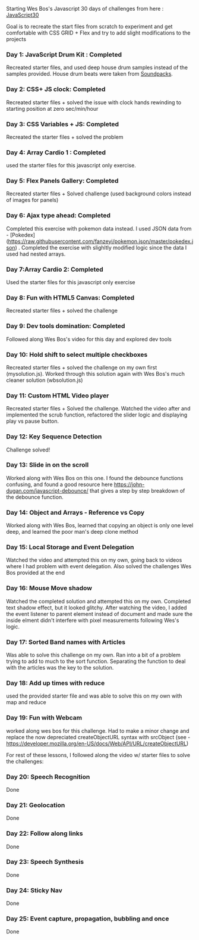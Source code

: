 Starting Wes Bos's Javascript 30 days of challenges from here : [JavaScript30](https://javascript30.com/)

Goal is to recreate the start files from scratch to experiment and get comfortable with CSS GRID + Flex and try to add slight modifications to the projects

### Day 1: JavaScript Drum Kit : Completed
Recreated starter files, and used deep house drum samples instead of the samples provided. House drum beats were taken from [Soundpacks](https://soundpacks.com/free-sound-packs/deep-house-drum-samples/).

### Day 2: CSS+ JS clock: Completed
Recreated starter files + solved the issue with clock hands rewinding to starting position at zero sec/min/hour

### Day 3: CSS Variables + JS: Completed
Recreated the starter files + solved the problem

### Day 4: Array Cardio 1 : Completed
used the starter files for this javascript only exercise.

### Day 5: Flex Panels Gallery: Completed
Recreated starter files + Solved challenge (used background colors instead of images for panels)

### Day 6: Ajax type ahead: Completed
Completed this exercise with pokemon data instead. I used JSON data from - [Pokedex] (https://raw.githubusercontent.com/fanzeyi/pokemon.json/master/pokedex.json) . Completed the exercise with slighltly modified logic since the data I used had nested arrays.

### Day 7:Array Cardio 2: Completed
Used the starter files for this javascript only exercise

### Day 8: Fun with HTML5 Canvas: Completed
Recreated starter files + solved the challenge

### Day 9: Dev tools domination: Completed
Followed along Wes Bos's video for this day and explored dev tools

### Day 10: Hold shift to select multiple checkboxes
Recreated starter files + solved the challenge on my own first (mysolution.js). Worked through this solution again with Wes Bos's much cleaner solution (wbsolution.js)

### Day 11: Custom HTML Video player
Recreated starter files + Solved the challenge. Watched the video after and implemented the scrub function, refactored the slider logic and displaying play vs pause button.

### Day 12: Key Sequence Detection
Challenge solved!

### Day 13: Slide in on the scroll
Worked along with Wes Bos on this one. I found the debounce functions confusing, and found a good resource here
https://john-dugan.com/javascript-debounce/ that gives a step by step breakdown of the debounce function.

### Day 14: Object and Arrays - Reference vs Copy
Worked along with Wes Bos, learned that copying an object is only one level deep, and learned the poor man's deep clone method

### Day 15: Local Storage and Event Delegation
Watched the video and attempted this on my own, going back to videos where I had problem with event delegation. Also solved
the challenges Wes Bos provided at the end

### Day 16: Mouse Move shadow
Watched the completed solution and attempted this on my own. Completed text shadow effect, but it looked glitchy. After watching the video, I added the event listener to parent element instead of document and made sure the inside elment didn't interfere with pixel measurements
following  Wes's logic.

### Day 17: Sorted Band names with Articles
Was able to solve this challenge on my own. Ran into a bit of a problem trying to add to much to the sort function. Separating the function to deal with the articles was the key to the solution.

### Day 18: Add up times with reduce
used the provided starter file and was able to solve this on my own with map and reduce

### Day 19: Fun with Webcam
worked along wes bos for this challenge. Had to make a minor change and replace the now depreciated createObjectURL syntax with srcObject (see - https://developer.mozilla.org/en-US/docs/Web/API/URL/createObjectURL)

For rest of these lessons, I followed along the video w/ starter files to solve the challenges:

### Day 20: Speech Recognition
Done

### Day 21: Geolocation
Done

### Day 22: Follow along links
Done

### Day 23: Speech Synthesis
Done

### Day 24: Sticky Nav
Done

### Day 25: Event capture, propagation, bubbling and once
Done
